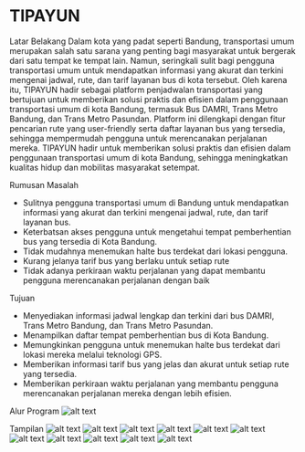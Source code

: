 # TIPAYUN
Latar Belakang
  Dalam kota yang padat seperti Bandung, transportasi umum merupakan salah satu sarana yang penting bagi masyarakat untuk 
bergerak dari satu tempat ke tempat lain. Namun, seringkali sulit bagi pengguna transportasi umum untuk mendapatkan 
informasi yang akurat dan terkini mengenai jadwal, rute, dan tarif layanan bus di kota tersebut. 
  Oleh karena itu, TIPAYUN hadir sebagai platform penjadwalan transportasi yang bertujuan untuk memberikan solusi praktis dan 
efisien dalam penggunaan transportasi umum di kota Bandung, termasuk Bus DAMRI, Trans Metro Bandung, dan Trans Metro 
Pasundan.
  Platform ini dilengkapi dengan fitur pencarian rute yang user-friendly serta daftar layanan bus yang tersedia, sehingga 
mempermudah pengguna untuk merencanakan perjalanan mereka. TIPAYUN hadir untuk memberikan solusi praktis dan efisien 
dalam penggunaan transportasi umum di kota Bandung, sehingga meningkatkan kualitas hidup dan mobilitas masyarakat 
setempat.

Rumusan Masalah
- Sulitnya pengguna transportasi umum di Bandung untuk mendapatkan informasi yang akurat dan 
terkini mengenai jadwal, rute, dan tarif layanan bus.
- Keterbatsan akses pengguna untuk mengetahui tempat pemberhentian bus yang tersedia di Kota Bandung.
- Tidak mudahnya menemukan halte bus terdekat dari lokasi pengguna.
- Kurang jelanya tarif bus yang berlaku untuk setiap rute
- Tidak adanya perkiraan waktu perjalanan yang dapat membantu pengguna merencanakan perjalanan dengan baik

Tujuan
- Menyediakan informasi jadwal lengkap dan terkini dari bus DAMRI, Trans Metro Bandung, dan Trans Metro Pasundan.
- Menampilkan daftar tempat pemberhentian bus di Kota Bandung.
- Memungkinkan pengguna untuk menemukan halte bus terdekat dari lokasi mereka melalui teknologi GPS.
- Memberikan informasi tarif bus yang jelas dan akurat untuk setiap rute yang tersedia.
- Memberikan perkiraan waktu perjalanan yang membantu pengguna merencanakan perjalanan mereka dengan lebih efisien.

Alur Program
![alt text](https://github.com/RafiRaihann/TIPAYUN/blob/main/tipayun/assets/content/alur.png?raw=true)

Tampilan
![alt text](https://github.com/RafiRaihann/TIPAYUN/blob/main/tipayun/assets/content/1.png?raw=true)
![alt text](https://github.com/RafiRaihann/TIPAYUN/blob/main/tipayun/assets/content/2.png?raw=true)
![alt text](https://github.com/RafiRaihann/TIPAYUN/blob/main/tipayun/assets/content/3.png?raw=true)
![alt text](https://github.com/RafiRaihann/TIPAYUN/blob/main/tipayun/assets/content/4.png?raw=true)
![alt text](https://github.com/RafiRaihann/TIPAYUN/blob/main/tipayun/assets/content/5.png?raw=true)
![alt text](https://github.com/RafiRaihann/TIPAYUN/blob/main/tipayun/assets/content/6.png?raw=true)
![alt text](https://github.com/RafiRaihann/TIPAYUN/blob/main/tipayun/assets/content/7.png?raw=true)
![alt text](https://github.com/RafiRaihann/TIPAYUN/blob/main/tipayun/assets/content/8.png?raw=true)
![alt text](https://github.com/RafiRaihann/TIPAYUN/blob/main/tipayun/assets/content/9.png?raw=true)
![alt text](https://github.com/RafiRaihann/TIPAYUN/blob/main/tipayun/assets/content/10.png?raw=true)
![alt text](https://github.com/RafiRaihann/TIPAYUN/blob/main/tipayun/assets/content/11.png?raw=true)
